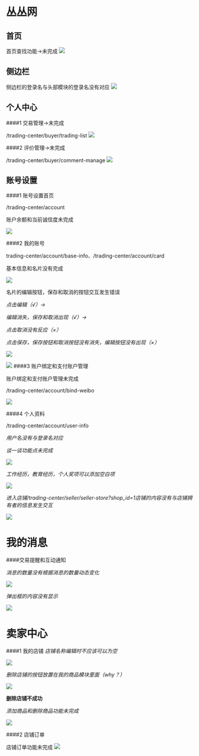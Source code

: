 丛丛网
=========================
首页
-------------------------

首页查找功能->未完成
![](http://i1.tietuku.com/dab1cb694b3846d6.png)

侧边栏
--------------------------

侧边栏的登录名与头部模块的登录名没有对应
![](http://i1.tietuku.com/8aba2ca35c1e7959.png)

个人中心
-------------------------

####1 交易管理->未完成

/trading-center/buyer/trading-list
![](http://i1.tietuku.com/502dbbb5e354ad70.png)

####2 评价管理->未完成

/trading-center/buyer/comment-manage
![](http://i1.tietuku.com/29a9e68e604d3ccc.png)

账号设置
---------
####1 账号设置首页

/trading-center/account

账户余额和当前诚信度未完成

![](http://i1.tietuku.com/093840651ac27ac4.png)

####2 我的账号

trading-center/account/base-info、/trading-center/account/card

基本信息和名片没有完成

![](http://i1.tietuku.com/4187fe3259cc3991.png)

名片的编辑按钮，保存和取消的按钮交互发生错误

*点击编辑（√）->*

*编辑消失，保存和取消出现（√）->*

*点击取消没有反应（×）*

*点击保存，保存按钮和取消按钮没有消失，编辑按钮没有出现（×）*

![](http://i1.tietuku.com/7453d2cb81e10280.png)

![](http://i1.tietuku.com/378fa59284484173.png)
####3 账户绑定和支付账户管理

账户绑定和支付账户管理未完成

/trading-center/account/bind-weibo

![](http://i1.tietuku.com/c4a9da4387fc6e2f.png)

####4 个人资料

/trading-center/account/user-info

*用户名没有与登录名对应*

*谈一谈功能点未完成*

![](http://i1.tietuku.com/beef512a201a238f.png)

*工作经历，教育经历，个人奖项可以添加空白项*

![](http://i1.tietuku.com/562265d612929f62.png)

*进入店铺/trading-center/seller/seller-store?shop_id=1店铺的内容没有与店铺拥有者的信息发生交互*

![](http://i1.tietuku.com/130d025360ae41b8.png)

我的消息
=========
####交易提醒和互动通知

*消息的数量没有根据消息的数量动态变化*

![](http://i1.tietuku.com/8b9c96ab3c069287.png)

*弹出框的内容没有显示*

![](http://i1.tietuku.com/6c81d0174d3517c7.png)

卖家中心
=========
####1 我的店铺
*店铺名称编辑时不应该可以为空*

![](http://i1.tietuku.com/403b87955885285a.png)

*删除店铺的按钮放置在我的商品模块里面（why？）*

![](http://i1.tietuku.com/ed218d99239ccc36.png)

__删除店铺不成功__

*添加商品和删除商品功能未完成*

![](http://i1.tietuku.com/7825deac9ed2cb0a.png)

####2 店铺订单

店铺订单功能未完成
![](http://i1.tietuku.com/e9413d855df1aeb1.png)
